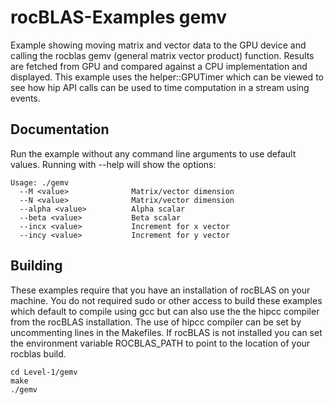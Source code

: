 # rocBLAS-Examples gemv
Example showing moving matrix and vector data to the GPU device and calling the rocblas gemv (general matrix vector product) function. Results are fetched from GPU and compared against a CPU implementation and displayed.  This example uses the helper::GPUTimer which can be viewed to see how hip API calls can be used to time computation in a stream using events.

## Documentation
Run the example without any command line arguments to use default values.
Running with --help will show the options:

    Usage: ./gemv
      --M <value>              Matrix/vector dimension
      --N <value>              Matrix/vector dimension
      --alpha <value>          Alpha scalar
      --beta <value>           Beta scalar
      --incx <value>           Increment for x vector
      --incy <value>           Increment for y vector

## Building
These examples require that you have an installation of rocBLAS on your machine.  You do not required sudo or other access to build these examples which default to compile using gcc but can also use the the hipcc compiler from the rocBLAS installation.   The use of hipcc compiler can be set by uncommenting lines in the Makefiles.  If rocBLAS is not installed you can set the environment variable ROCBLAS_PATH to point to the location of your rocblas build.

    cd Level-1/gemv 
    make
    ./gemv
 
